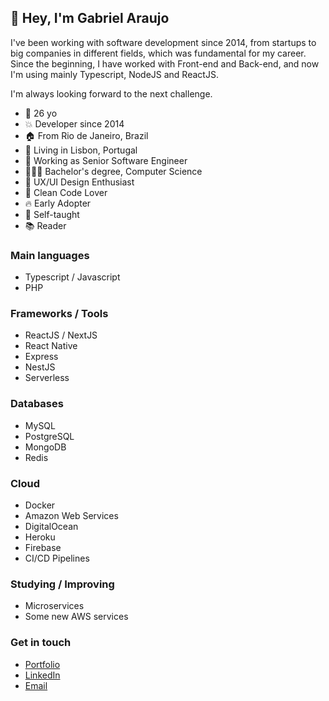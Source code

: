 

## 👋  Hey, I'm Gabriel Araujo

I've been working with software development since 2014, from startups to big companies in different fields, which was fundamental for my career. Since the beginning, I have worked with Front-end and Back-end, and now I'm using mainly Typescript, NodeJS and ReactJS. 

I'm always looking forward to the next challenge.

  - 🎉 26 yo
  - 💥 Developer since 2014
  - 🏠 From Rio de Janeiro, Brazil
  - 📍 Living in Lisbon, Portugal
  - 🚀 Working as Senior Software Engineer
  - 👨🏻‍🎓 Bachelor's degree, Computer Science
  - 💫 UX/UI Design Enthusiast
  - 💙 Clean Code Lover
  - 🔥 Early Adopter
  - 🔫 Self-taught
  - 📚 Reader

### Main languages
  - Typescript / Javascript
  - PHP

### Frameworks / Tools
  - ReactJS / NextJS
  - React Native
  - Express
  - NestJS
  - Serverless

### Databases
  - MySQL
  - PostgreSQL
  - MongoDB
  - Redis

### Cloud
  - Docker
  - Amazon Web Services
  - DigitalOcean
  - Heroku
  - Firebase
  - CI/CD Pipelines

### Studying / Improving
  - Microservices
  - Some new AWS services

### Get in touch

- [Portfolio](https://gabs.app/)
- [LinkedIn](https://www.linkedin.com/in/ogabrielaraujo/)
- [Email](mailto:gabriiel66@gmail.com)
